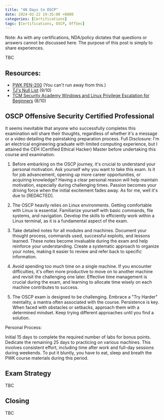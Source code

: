 ```yaml
---
title: "40 Days to OSCP"
date: 2024-02-22 19:35:00 +0800
categories: [Certifications]
tags: [Certifications, OSCP, OffSec]
---
```


Note: As with any certifications, NDA/policy dictates that questions or answers cannot be discussed here. The purpose of this post is simply to share experiences.

TBC

## Resources:

- [PWK PEN-200](https://www.offsec.com/) (You can't run away from this.)
- [TJ's Null List](https://docs.google.com/spreadsheets/u/1/d/1dwSMIAPIam0PuRBkCiDI88pU3yzrqqHkDtBngUHNCw8/htmlview) (9/10)
- [TCM Security Academy Windows and Linux Privilege Escalation for Beginners](https://academy.tcm-sec.com/p/windows-privilege-escalation-for-beginners) (8/10)

## OSCP Offensive Security Certified Professional

It seems inevitable that anyone who successfully completes this examination will share their thoughts, regardless of whether it's a message or a video detailing the painstaking preparation process.
Full Disclosure: I'm an electrical engineering graduate with limited computing experience, but I attained the CEH (Certified Ethical Hacker) Master before undertaking this course and examination.

1. Before embarking on the OSCP journey, it's crucial to understand your personal motivation. Ask yourself why you want to take this exam. Is it for job advancement, opening up more career opportunities, or acquiring knowledge? Having a clear personal reason will help maintain motivation, especially during challenging times. Passion becomes your driving force when the initial excitement fades away. As for me, well it's due to [REDACTED].

2. The OSCP heavily relies on Linux environments. Getting comfortable with Linux is essential. Familiarize yourself with basic commands, file systems, and navigation. Develop the skills to efficiently work within a Linux terminal, as it is a fundamental aspect of the exam.

3. Take detailed notes for all modules and machines. Document your thought process, commands used, successful exploits, and lessons learned. These notes become invaluable during the exam and help reinforce your understanding. Create a systematic approach to organize your notes, making it easier to review and refer back to specific information.

4. Avoid spending too much time on a single machine. If you encounter difficulties, it's often more productive to move on to another machine and revisit the challenging one later. Effective time management is crucial during the exam, and learning to allocate time wisely on each machine contributes to success.

5. The OSCP exam is designed to be challenging. Embrace a "Try Harder" mentality, a mantra often associated with the course. Persistence is key. When faced with obstacles or setbacks, approach them with a determined mindset. Keep trying different approaches until you find a solution.

Personal Process:

Initial 15 days to complete the required number of labs for bonus points. 
Dedicate the remaining 25 days to practicing on various machines. This involves consistent effort, including time after work and full-day sessions during weekends.
To put it bluntly, you have to eat, sleep and breath the PWK course materials during this period.

## Exam Strategy

TBC

## Closing

TBC
